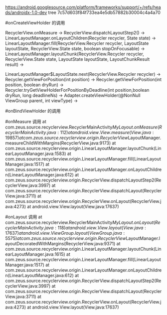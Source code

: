 
https://android.googlesource.com/platform/frameworks/support/+/refs/heads/androidx-1.0-dev 
tree	7c57d603f84f733ea4e5db57882b30004c4a4a70


#onCreateViewHolder 的调用

RecyclerView.onMeasure ->
RecyclerView.dispatchLayoutStep2() ->
LinearLayoutManager.onLayoutChildren(Recycler recycler, State state) ->
LinearLayoutManager.fill(RecyclerView.Recycler recycler, LayoutState layoutState,
                                    RecyclerView.State state, boolean stopOnFocusable) ->
LinearLayoutManager.layoutChunk(RecyclerView.Recycler recycler, RecyclerView.State state,
                                           LayoutState layoutState, LayoutChunkResult result) ->
                                           
LinearLayoutManager$LayoutState.next(RecyclerView.Recycler recycler) ->
Recycler.getViewForPosition(int position)  ->
Recycler.getViewForPosition(int position, boolean dryRun) ->
Recycler.tryGetViewHolderForPositionByDeadline(int position,boolean dryRun, long deadlineNs)  ->
Adapter.createViewHolder(@NonNull ViewGroup parent, int viewType)  ->

#onBindViewHolder 的调用


#onMeasure 调用
at com.zeus.source.recyclerview.RecyclerMainActivity$MyLayout.onMeasure(RecyclerMainActivity.java:112)
at android.view.View.measure(View.java:19857)
at com.zeus.source.recyclerview.origin.RecyclerView$LayoutManager.measureChildWithMargins(RecyclerView.java:9173)
at com.zeus.source.recyclerview.origin.LinearLayoutManager.layoutChunk(LinearLayoutManager.java:1583)
at com.zeus.source.recyclerview.origin.LinearLayoutManager.fill(LinearLayoutManager.java:1517)
at com.zeus.source.recyclerview.origin.LinearLayoutManager.onLayoutChildren(LinearLayoutManager.java:612)
at com.zeus.source.recyclerview.origin.RecyclerView.dispatchLayoutStep2(RecyclerView.java:3997)
at com.zeus.source.recyclerview.origin.RecyclerView.dispatchLayout(RecyclerView.java:3711)
at com.zeus.source.recyclerview.origin.RecyclerView.onLayout(RecyclerView.java:4273)
at android.view.View.layout(View.java:17637)


#onLayout 调用
at com.zeus.source.recyclerview.RecyclerMainActivity$MyLayout.onLayout(RecyclerMainActivity.java:118)
at android.view.View.layout(View.java:17637)
at android.view.ViewGroup.layout(ViewGroup.java:5575)
at com.zeus.source.recyclerview.origin.RecyclerView$LayoutManager.layoutDecoratedWithMargins(RecyclerView.java:9371)
at com.zeus.source.recyclerview.origin.LinearLayoutManager.layoutChunk(LinearLayoutManager.java:1615)
at com.zeus.source.recyclerview.origin.LinearLayoutManager.fill(LinearLayoutManager.java:1517)
at com.zeus.source.recyclerview.origin.LinearLayoutManager.onLayoutChildren(LinearLayoutManager.java:612)
at com.zeus.source.recyclerview.origin.RecyclerView.dispatchLayoutStep2(RecyclerView.java:3997)
at com.zeus.source.recyclerview.origin.RecyclerView.dispatchLayout(RecyclerView.java:3711)
at com.zeus.source.recyclerview.origin.RecyclerView.onLayout(RecyclerView.java:4273)
at android.view.View.layout(View.java:17637)



